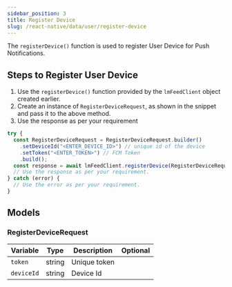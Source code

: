```yaml
---
sidebar_position: 3
title: Register Device
slug: /react-native/data/user/register-device
---
```


The `registerDevice()` function is used to register User Device for Push Notifications.

## Steps to Register User Device

1. Use the `registerDevice()` function provided by the `lmFeedClient` object created earlier.
2. Create an instance of `RegisterDeviceRequest`, as shown in the snippet and pass it to the above method.
3. Use the response as per your requirement

```js
try {
  const RegisterDeviceRequest = RegisterDeviceRequest.builder()
    .setDeviceId("<ENTER_DEVICE_ID>") // unique id of the device
    .setToken("<ENTER_TOKEN>") // FCM Token
    .build();
  const response = await lmFeedClient.registerDevice(RegisterDeviceRequest);
  // Use the response as per your requirement.
} catch (error) {
  // Use the error as per your requirement.
}
```

## Models

### RegisterDeviceRequest

| Variable   | Type   | Description  | Optional |
| ---------- | ------ | ------------ | -------- |
| `token`    | string | Unique token |          |
| `deviceId` | string | Device Id    |          |
